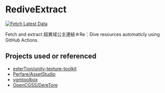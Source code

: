 # RediveExtract

[![Fetch Latest Data](https://github.com/KiruyaMomochi/RediveExtract/actions/workflows/fetch.yml/badge.svg?event=schedule)](https://github.com/KiruyaMomochi/RediveExtract/actions/workflows/fetch.yml)

Fetch and extract 超異域公主連結☆Re：Dive resources automaticly using GitHub Actions.

## Projects used or referenced

- [esterTion/unity-texture-toolkit](https://github.com/esterTion/unity-texture-toolkit)
- [Perfare/AssetStudio](https://github.com/Perfare/AssetStudio)
- [vgmtoolbox](https://sourceforge.net/p/vgmtoolbox)
- [OpenCGSS/DereTore](https://github.com/OpenCGSS/DereTore/)
